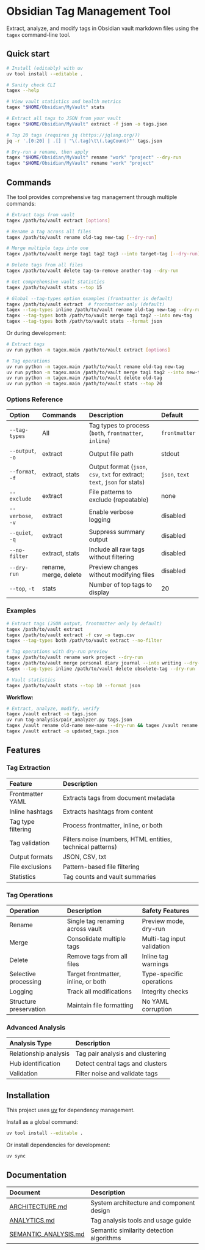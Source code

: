 # Obsidian Tag Management Tool

Extract, analyze, and modify tags in Obsidian vault markdown files using the `tagex` command-line tool.


## Quick start

```bash
# Install (editably) with uv
uv tool install --editable .

# Sanity check CLI
tagex --help

# View vault statistics and health metrics
tagex "$HOME/Obsidian/MyVault" stats

# Extract all tags to JSON from your vault
tagex "$HOME/Obsidian/MyVault" extract -f json -o tags.json

# Top 20 tags (requires jq (https://jqlang.org/))
jq -r '.[0:20] | .[] | "\(.tag)\t\(.tagCount)"' tags.json

# Dry-run a rename, then apply
tagex "$HOME/Obsidian/MyVault" rename "work" "project" --dry-run
tagex "$HOME/Obsidian/MyVault" rename "work" "project"
```

## Commands

The tool provides comprehensive tag management through multiple commands:

```bash
# Extract tags from vault
tagex /path/to/vault extract [options]

# Rename a tag across all files
tagex /path/to/vault rename old-tag new-tag [--dry-run]

# Merge multiple tags into one
tagex /path/to/vault merge tag1 tag2 tag3 --into target-tag [--dry-run]

# Delete tags from all files
tagex /path/to/vault delete tag-to-remove another-tag --dry-run

# Get comprehensive vault statistics
tagex /path/to/vault stats --top 15

# Global --tag-types option examples (frontmatter is default)
tagex /path/to/vault extract  # frontmatter only (default)
tagex --tag-types inline /path/to/vault rename old-tag new-tag --dry-run
tagex --tag-types both /path/to/vault merge tag1 tag2 --into new-tag
tagex --tag-types both /path/to/vault stats --format json
```

Or during development:
```bash
# Extract tags
uv run python -m tagex.main /path/to/vault extract [options]

# Tag operations
uv run python -m tagex.main /path/to/vault rename old-tag new-tag
uv run python -m tagex.main /path/to/vault merge tag1 tag2 --into new-tag
uv run python -m tagex.main /path/to/vault delete old-tag
uv run python -m tagex.main /path/to/vault stats --top 20
```

### Options Reference

| Option | Commands | Description | Default |
|:-------|:---------|:------------|:---------|
| `--tag-types` | All | Tag types to process (`both`, `frontmatter`, `inline`) | `frontmatter` |
| `--output`, `-o` | extract | Output file path | stdout |
| `--format`, `-f` | extract, stats | Output format (`json`, `csv`, `txt` for extract; `text`, `json` for stats) | `json`, `text` |
| `--exclude` | extract | File patterns to exclude (repeatable) | none |
| `--verbose`, `-v` | extract | Enable verbose logging | disabled |
| `--quiet`, `-q` | extract | Suppress summary output | disabled |
| `--no-filter` | extract, stats | Include all raw tags without filtering | disabled |
| `--dry-run` | rename, merge, delete | Preview changes without modifying files | disabled |
| `--top`, `-t` | stats | Number of top tags to display | 20 |

### Examples

```bash
# Extract tags (JSON output, frontmatter only by default)
tagex /path/to/vault extract
tagex /path/to/vault extract -f csv -o tags.csv
tagex --tag-types both /path/to/vault extract --no-filter

# Tag operations with dry-run preview
tagex /path/to/vault rename work project --dry-run
tagex /path/to/vault merge personal diary journal --into writing --dry-run
tagex --tag-types inline /path/to/vault delete obsolete-tag --dry-run

# Vault statistics
tagex /path/to/vault stats --top 10 --format json
```

**Workflow:**
```bash
# Extract, analyze, modify, verify
tagex /vault extract -o tags.json
uv run tag-analysis/pair_analyzer.py tags.json
tagex /vault rename old-name new-name --dry-run && tagex /vault rename old-name new-name
tagex /vault extract -o updated_tags.json
```

## Features

### Tag Extraction

| Feature | Description |
|:--------|:------------|
| Frontmatter YAML | Extracts tags from document metadata |
| Inline hashtags | Extracts hashtags from content |
| Tag type filtering | Process frontmatter, inline, or both |
| Tag validation | Filters noise (numbers, HTML entities, technical patterns) |
| Output formats | JSON, CSV, txt |
| File exclusions | Pattern-based file filtering |
| Statistics | Tag counts and vault summaries |

### Tag Operations

| Operation | Description | Safety Features |
|:----------|:------------|:---------------|
| Rename | Single tag renaming across vault | Preview mode, dry-run |
| Merge | Consolidate multiple tags | Multi-tag input validation |
| Delete | Remove tags from all files | Inline tag warnings |
| Selective processing | Target frontmatter, inline, or both | Type-specific operations |
| Logging | Track all modifications | Integrity checks |
| Structure preservation | Maintain file formatting | No YAML corruption |

### Advanced Analysis

| Analysis Type | Description |
|:--------------|:------------|
| Relationship analysis | Tag pair analysis and clustering |
| Hub identification | Detect central tags and clusters |
| Validation | Filter noise and validate tags |

## Installation

This project uses [uv](https://docs.astral.sh/uv/) for dependency management.

Install as a global command:
```bash
uv tool install --editable .
```

Or install dependencies for development:
```bash
uv sync
```


## Documentation

| Document | Description |
| :----------|:-------------|
| [ARCHITECTURE.md](docs/ARCHITECTURE.md) | System architecture and component design |
| [ANALYTICS.md](docs/ANALYTICS.md) | Tag analysis tools and usage guide |
| [SEMANTIC_ANALYSIS.md](docs/SEMANTIC_ANALYSIS.md) | Semantic similarity detection algorithms |

